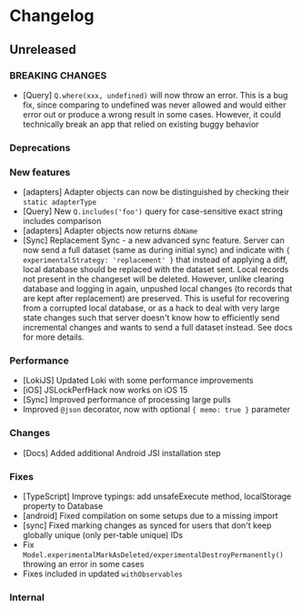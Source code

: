 # Changelog

## Unreleased

### BREAKING CHANGES

- [Query] `Q.where(xxx, undefined)` will now throw an error. This is a bug fix, since comparing to
  undefined was never allowed and would either error out or produce a wrong result in some cases.
  However, it could technically break an app that relied on existing buggy behavior

### Deprecations

### New features

- [adapters] Adapter objects can now be distinguished by checking their `static adapterType`
- [Query] New `Q.includes('foo')` query for case-sensitive exact string includes comparison
- [adapters] Adapter objects now returns `dbName`
- [Sync] Replacement Sync - a new advanced sync feature. Server can now send a full dataset (same as
  during initial sync) and indicate with `{ experimentalStrategy: 'replacement' }` that instead of applying a diff,
  local database should be replaced with the dataset sent. Local records not present in the changeset
  will be deleted. However, unlike clearing database and logging in again, unpushed local changes
  (to records that are kept after replacement) are preserved. This is useful for recovering from a
  corrupted local database, or as a hack to deal with very large state changes such that server doesn't
  know how to efficiently send incremental changes and wants to send a full dataset instead. See docs
  for more details.

### Performance

- [LokiJS] Updated Loki with some performance improvements
- [iOS] JSLockPerfHack now works on iOS 15
- [Sync] Improved performance of processing large pulls
- Improved `@json` decorator, now with optional `{ memo: true }` parameter

### Changes

- [Docs] Added additional Android JSI installation step

### Fixes

- [TypeScript] Improve typings: add unsafeExecute method, localStorage property to Database
- [android] Fixed compilation on some setups due to a missing <cassert> import
- [sync] Fixed marking changes as synced for users that don't keep globally unique (only per-table unique) IDs
- Fix `Model.experimentalMarkAsDeleted/experimentalDestroyPermanently()` throwing an error in some cases
- Fixes included in updated `withObservables`

### Internal

